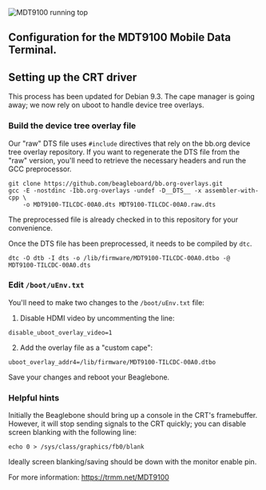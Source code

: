 ![MDT9100 running `top`](https://farm5.staticflickr.com/4785/40754929641_e54ecd3eb8_z_d.jpg)

Configuration for the MDT9100 Mobile Data Terminal.
---

## Setting up the CRT driver

This process has been updated for Debian 9.3. The cape manager is going away;
we now rely on uboot to handle device tree overlays.

### Build the device tree overlay file

Our "raw" DTS file uses `#include` directives that rely on the bb.org device tree overlay
repository. If you want to regenerate the DTS file from the "raw" version, you'll need to
retrieve the necessary headers and run the GCC preprocessor.

```console
git clone https://github.com/beagleboard/bb.org-overlays.git
gcc -E -nostdinc -Ibb.org-overlays -undef -D__DTS__ -x assembler-with-cpp \ 
    -o MDT9100-TILCDC-00A0.dts MDT9100-TILCDC-00A0.raw.dts
```

The preprocessed file is already checked in to this repository for your
convenience.

Once the DTS file has been preprocessed, it needs to be compiled by `dtc`.

```console
dtc -O dtb -I dts -o /lib/firmware/MDT9100-TILCDC-00A0.dtbo -@ MDT9100-TILCDC-00A0.dts
```

### Edit `/boot/uEnv.txt`

You'll need to make two changes to the `/boot/uEnv.txt` file:

1. Disable HDMI video by uncommenting the line:

```
disable_uboot_overlay_video=1
```

2. Add the overlay file as a "custom cape":

```
uboot_overlay_addr4=/lib/firmware/MDT9100-TILCDC-00A0.dtbo
```

Save your changes and reboot your Beaglebone.

### Helpful hints

Initially the Beaglebone should bring up a console in the CRT's framebuffer. However,
it will stop sending signals to the CRT quickly; you can disable screen blanking with
the following line:

```shell
echo 0 > /sys/class/graphics/fb0/blank
```

Ideally screen blanking/saving should be down with the monitor enable pin.

For more information: https://trmm.net/MDT9100
